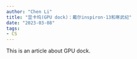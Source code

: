 ```yaml
---
author: "Chen Li"
title: "显卡坞(GPU dock)：戴尔inspiron-13和寒武纪"
date: "2023-03-08"
tags: 
- CS
---
```


This is an article about GPU dock.
